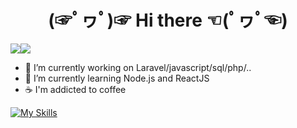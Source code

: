 
<center> <h1> (☞ﾟヮﾟ)☞         Hi there         ☜(ﾟヮﾟ☜)</h1> </center>


<img src="https://github-stats-alpha.vercel.app/api?username=ppoupardin&cc=000&tc=fff&bc=000"/><img src="https://github-readme-stats.vercel.app/api/top-langs/?username=ppoupardin&count_private=true&show_icons=true&layout=compact&theme=cobalt"/>


- 🔭 I’m currently working on Laravel/javascript/sql/php/..
- 🌱 I’m currently learning Node.js and ReactJS
- ☕ I'm addicted to coffee

[![My Skills](https://skillicons.dev/icons?i=js,html,css,d3,electron,firebase,git,github,graphql,idea,jquery,laravel,linux,mysql,netlify,nextjs,nginx,php,postman,react,sass,tailwind,vscode)](https://github.com/ppoupardin)
